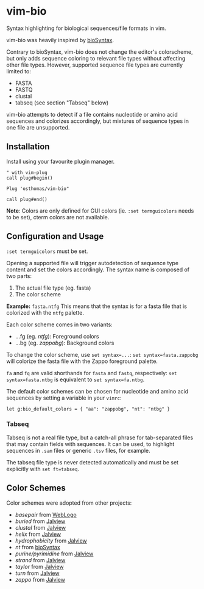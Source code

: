 # vim-bio

Syntax highlighting for biological sequences/file formats in vim.

vim-bio was heavily inspired by
[bioSyntax](https://github.com/bioSyntax/bioSyntax-vim/).

Contrary to bioSyntax, vim-bio does not change the editor's colorscheme, but
only adds sequence coloring to relevant file types without affecting other
file types. However, supported sequence file types are currently limited to:

* FASTA
* FASTQ
* clustal
* tabseq (see section "Tabseq" below)

vim-bio attempts to detect if a file contains nucleotide or amino acid
sequences and colorizes accordingly, but mixtures of sequence types in one file
are unsupported.


## Installation

Install using your favourite plugin manager.


```
" with vim-plug
call plug#begin()

Plug 'osthomas/vim-bio"

call plug#end()
```

**Note**: Colors are only defined for GUI colors (ie. `:set termguicolors`
needs to be set), cterm colors are not available.


## Configuration and Usage

`:set termguicolors` must be set.

Opening a supported file will trigger autodetection of sequence type content
and set the colors accordingly. The syntax name is composed of two parts:

1. The actual file type (eg. fasta)
2. The color scheme

**Example:** `fasta.ntfg`
This means that the syntax is for a fasta file that is colorized with the `ntfg`
palette.

Each color scheme comes in two variants:

* ...fg (eg. *ntfg*): Foreground colors
* ...bg (eg. *zappobg*): Background colors

To change the color scheme, use `set syntax=...`:
`set syntax=fasta.zappobg` will colorize the fasta file with the Zappo
foreground palette.

`fa` and `fq` are valid shorthands for `fasta` and `fastq`, respectively:
`set syntax=fasta.ntbg` is equivalent to `set syntax=fa.ntbg`.

The default color schemes can be chosen for nucleotide and amino acid sequences
by setting a variable in your `vimrc`:

```
let g:bio_default_colors = { "aa": "zappobg", "nt": "ntbg" }
```


### Tabseq

Tabseq is not a real file type, but a catch-all phrase for tab-separated files
that may contain fields with sequences. It can be used, to highlight sequences
in `.sam` files or generic `.tsv` files, for example.

The tabseq file type is never detected automatically and must be set explicitly
with `set ft=tabseq`.


## Color Schemes

Color schemes were adopted from other projects:

* *basepair* from [WebLogo](https://weblogo.threeplusone.com/manual.html#intro)
* *buried* from [Jalview](https://www.jalview.org/help/html/colourSchemes/index.html)
* *clustal* from [Jalview](https://www.jalview.org/help/html/colourSchemes/index.html)
* *helix* from [Jalview](https://www.jalview.org/help/html/colourSchemes/index.html)
* *hydrophobicity* from [Jalview](https://www.jalview.org/help/html/colourSchemes/index.html)
* *nt* from [bioSyntax](https://github.com/bioSyntax/bioSyntax)
* *purine/pyrimidine* from [Jalview](https://www.jalview.org/help/html/colourSchemes/index.html)
* *strand* from [Jalview](https://www.jalview.org/help/html/colourSchemes/index.html)
* *taylor* from [Jalview](https://www.jalview.org/help/html/colourSchemes/index.html)
* *turn* from [Jalview](https://www.jalview.org/help/html/colourSchemes/index.html)
* *zappo* from [Jalview](https://www.jalview.org/help/html/colourSchemes/index.html)
